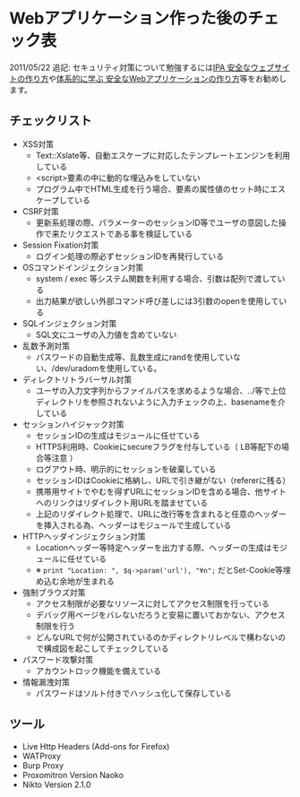 # Webアプリケーション作った後のチェック表

2011/05/22 追記: セキュリティ対策について勉強するには[IPA 安全なウェブサイトの作り方](http://www.ipa.go.jp/security/vuln/websecurity.html)や[体系的に学ぶ 安全なWebアプリケーションの作り方](http://www.google.co.jp/search?aq=f&sourceid=chrome&ie=UTF-8&q=%E4%BD%93%E7%B3%BB%E7%9A%84%E3%81%AB%E5%AD%A6%E3%81%B6+%E5%AE%89%E5%85%A8%E3%81%AAWeb%E3%82%A2%E3%83%97%E3%83%AA%E3%82%B1%E3%83%BC%E3%82%B7%E3%83%A7%E3%83%B3%E3%81%AE%E4%BD%9C%E3%82%8A%E6%96%B9)等をお勧めします。

## チェックリスト

- XSS対策
    - Text::Xslate等、自動エスケープに対応したテンプレートエンジンを利用している
    - &lt;script&gt;要素の中に動的な埋込みをしていない
    - プログラム中でHTML生成を行う場合、要素の属性値のセット時にエスケープしている
- CSRF対策
    - 更新系処理の際、パラメーターのセッションID等でユーザの意図した操作で来たリクエストである事を検証している
- Session Fixation対策
    - ログイン処理の際必ずセッションIDを再発行している
- OSコマンドインジェクション対策
    - system / exec 等システム関数を利用する場合、引数は配列で渡している
    - 出力結果が欲しい外部コマンド呼び差しには3引数のopenを使用している
- SQLインジェクション対策
    - SQL文にユーザの入力値を含めていない
- 乱数予測対策
    - パスワードの自動生成等、乱数生成にrandを使用していない、/dev/uradomを使用している。
- ディレクトリトラバーサル対策
    - ユーザの入力文字列からファイルパスを求めるような場合、../等で上位ディレクトリを参照されないように入力チェックの上、basenameを介している
- セッションハイジャック対策
    - セッションIDの生成はモジュールに任せている
    - HTTPS利用時、Cookieにsecureフラグを付与している（ LB等配下の場合等注意 ）
    - ログアウト時、明示的にセッションを破棄している
    - セッションIDはCookieに格納し、URLで引き継がない（refererに残る）
    - 携帯用サイトでやむを得ずURLにセッションIDを含める場合、他サイトへのリンクはリダイレクト用URLを踏ませている
    - 上記のリダイレクト処理で、URLに改行等を含まれると任意のヘッダーを挿入される為、ヘッダーはモジュールで生成している
- HTTPヘッダインジェクション対策
    - Locationヘッダー等特定ヘッダーを出力する際、ヘッダーの生成はモジュールに任せている
    - ※ `print "Location: ", $q->param('url'), "¥n";` だとSet-Cookie等埋め込む余地が生まれる
- 強制ブラウズ対策
    - アクセス制限が必要なリソースに対してアクセス制限を行っている
    - デバッグ用ページをバレないだろうと安易に置いておかない、アクセス制限を行う
    - どんなURLで何が公開されているのかディレクトリレベルで構わないので構成図を起こしてチェックしている
- パスワード攻撃対策
    - アカウントロック機能を備えている
- 情報漏洩対策
    - パスワードはソルト付きでハッシュ化して保存している

## ツール

- Live Http Headers (Add-ons for Firefox)
- WATProxy
- Burp Proxy
- Proxomitron Version Naoko
- Nikto Version 2.1.0
